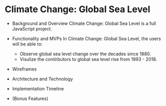 # Climate Change: Global Sea Level


* Background and Overview 
    Climate Change: Global Sea Level is a full JavaScript project.

* Functionality and MVPs 
    In Climate Change: Global Sea Level, the users will be able to: 
    * Observe global sea level change over the decades since 1880.
    * Visulize the contirbutors to global sea level rise from 1993 - 2018.

* Wireframes 

* Architecture and Technology 

* Implementation Timeline 

* (Bonus Features)
